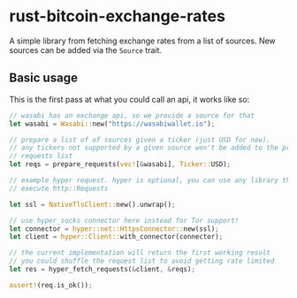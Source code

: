 
# rust-bitcoin-exchange-rates

A simple library from fetching exchange rates from a list of sources. New
sources can be added via the `Source` trait.

## Basic usage

This is the first pass at what you could call an api, it works like so:


```rust
// wasabi has an exchange api, so we provide a source for that
let wasabi = Wasabi::new("https://wasabiwallet.io");

// prepare a list of of sources given a ticker (just USD for now).
// any tickers not supported by a given source won't be added to the prepared
// requests list
let reqs = prepare_requests(vec![&wasabi], Ticker::USD);

// example hyper request. hyper is optional, you can use any library that can
// execute http::Requests

let ssl = NativeTlsClient::new().unwrap();

// use hyper_socks connector here instead for Tor support!
let connector = hyper::net::HttpsConnector::new(ssl);
let client = hyper::Client::with_connector(connector);

// the current implementation will return the first working result
// you could shuffle the request list to avoid getting rate limited
let res = hyper_fetch_requests(&client, &reqs);

assert!(req.is_ok());
```
